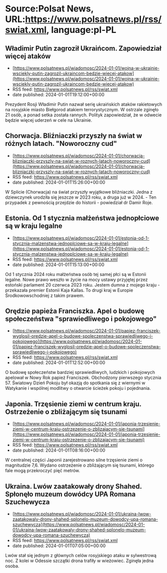 # Source:Polsat News, URL:https://www.polsatnews.pl/rss/swiat.xml, language:pl-PL

## Władimir Putin zagroził Ukraińcom. Zapowiedział więcej ataków
 - [https://www.polsatnews.pl/wiadomosc/2024-01-01/wojna-w-ukrainie-wsciekly-putin-zagrozil-ukraincom-bedzie-wiecej-atakow](https://www.polsatnews.pl/wiadomosc/2024-01-01/wojna-w-ukrainie-wsciekly-putin-zagrozil-ukraincom-bedzie-wiecej-atakow)
 - RSS feed: https://www.polsatnews.pl/rss/swiat.xml
 - date published: 2024-01-01T19:12:00+00:00

Prezydent Rosji Władimir Putin nazwał serię ukraińskich ataków rakietowych na rosyjskie miasto Biełgorod atakiem terrorystycznym. W ostrzale zginęło 21 osób, a ponad setka została rannych. Polityk zapowiedział, że w odwecie będzie więcej uderzeń w cele na Ukrainie.

## Chorwacja. Bliźniaczki przyszły na świat w różnych latach. "Noworoczny cud"
 - [https://www.polsatnews.pl/wiadomosc/2024-01-01/chorwacja-blizniaczki-przyszly-na-swiat-w-roznych-latach-noworoczny-cud](https://www.polsatnews.pl/wiadomosc/2024-01-01/chorwacja-blizniaczki-przyszly-na-swiat-w-roznych-latach-noworoczny-cud)
 - RSS feed: https://www.polsatnews.pl/rss/swiat.xml
 - date published: 2024-01-01T15:26:00+00:00

W Splicie (Chorwacja) na świat przyszły wyjątkowe bliźniaczki. Jedna z dziewczynek urodziła się jeszcze w 2023 roku, a druga już w 2024. - Ten przypadek z pewnością przejdzie do historii - powiedział dr Damir Roje.

## Estonia. Od 1 stycznia małżeństwa jednopłciowe są w kraju legalne
 - [https://www.polsatnews.pl/wiadomosc/2024-01-01/estonia-od-1-stycznia-malzenstwa-jednoplciowe-sa-w-kraju-legalne](https://www.polsatnews.pl/wiadomosc/2024-01-01/estonia-od-1-stycznia-malzenstwa-jednoplciowe-sa-w-kraju-legalne)
 - RSS feed: https://www.polsatnews.pl/rss/swiat.xml
 - date published: 2024-01-01T15:13:00+00:00

Od 1 stycznia 2024 roku małżeństwa osób tej samej płci są w Estonii legalne. Nowe prawo weszło w życie na mocy ustawy przyjętej przez estoński parlament 20 czerwca 2023 roku. Jestem dumna z mojego kraju - przekazała premier Estonii Kaja Kallas. To drugi kraj w Europie Środkowowschodniej z takim prawem.

## Orędzie papieża Franciszka. Apel o budowę społeczeństwa "sprawiedliwego i pokojowego"
 - [https://www.polsatnews.pl/wiadomosc/2024-01-01/papiez-franciszek-wyglosil-oredzie-apel-o-budowe-spoleczenstwa-sprawiedliwego-i-pokojowego](https://www.polsatnews.pl/wiadomosc/2024-01-01/papiez-franciszek-wyglosil-oredzie-apel-o-budowe-spoleczenstwa-sprawiedliwego-i-pokojowego)
 - RSS feed: https://www.polsatnews.pl/rss/swiat.xml
 - date published: 2024-01-01T12:52:00+00:00

O budowę społeczeństw bardziej sprawiedliwych, ludzkich i pokojowych apelował w Nowy Rok papież Franciszek. Obchodzony pierwszego stycznia 57. Światowy Dzień Pokoju był okazją do spotkania się z wiernymi w Watykanie i wspólnej modlitwy o otwarcie ścieżek pokoju i pojednania.

## Japonia. Trzęsienie ziemi w centrum kraju. Ostrzeżenie o zbliżającym się tsunami
 - [https://www.polsatnews.pl/wiadomosc/2024-01-01/japonia-trzesienie-ziemi-w-centrum-kraju-ostrzezenie-o-zblizajacym-sie-tsunami](https://www.polsatnews.pl/wiadomosc/2024-01-01/japonia-trzesienie-ziemi-w-centrum-kraju-ostrzezenie-o-zblizajacym-sie-tsunami)
 - RSS feed: https://www.polsatnews.pl/rss/swiat.xml
 - date published: 2024-01-01T08:16:00+00:00

W centralnej części Japonii zarejestrowano silne trzęsienie ziemi o magnitudzie 7,6. Wydano ostrzeżenie o zbliżającym się tsunami, którego fale mogą przekroczyć pięć metrów.

## Ukraina. Lwów zaatakowały drony Shahed. Spłonęło muzeum dowódcy UPA Romana Szuchewycza
 - [https://www.polsatnews.pl/wiadomosc/2024-01-01/ukraina-lwow-zaatakowaly-drony-shahed-splonelo-muzeum-dowodcy-upa-romana-szuchewycza](https://www.polsatnews.pl/wiadomosc/2024-01-01/ukraina-lwow-zaatakowaly-drony-shahed-splonelo-muzeum-dowodcy-upa-romana-szuchewycza)
 - RSS feed: https://www.polsatnews.pl/rss/swiat.xml
 - date published: 2024-01-01T07:05:00+00:00

Lwów stał się jednym z głównych celów rosyjskiego ataku w sylwestrową noc. Z kolei w Odessie szczątki drona trafiły w wieżowiec. Zginęła jedna osoba.

